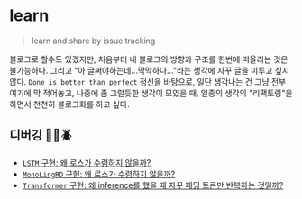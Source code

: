 # learn

> learn and share by issue tracking

블로그로 할수도 있겠지만, 처음부터 내 블로그의 방향과 구조를 한번에 떠올리는 것은 불가능하다. 그리고 "아 글써야하는데...막막하다..."라는 생각에 자꾸 글을 미루고 싶지 않다.
`Done is better than perfect` 정신을 바탕으로, 일단 생각나는 건 그냥 전부 여기에 막 적어놓고, 나중에 좀 그럴듯한 생각이 모였을 때, 일종의 생각의 "리팩토링"을 하면서 천천히 블로그화를 하고 싶다. 


## 디버깅 🧑‍💻🪲  
- [`LSTM` 구현: 왜 로스가 수렴하지 않을까?](https://github.com/eubinecto/learn/issues/8)
- [`MonoLingRD` 구현: 왜 로스가 수렴하지 않을까?](https://github.com/eubinecto/learn/issues/7)
- [`Transformer` 구현: 왜 inference를 했을 때 자꾸 패딩 토큰만 반복하는 것일까?](https://github.com/eubinecto/learn/issues/9)
